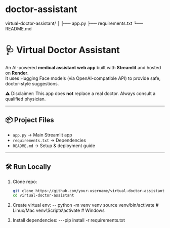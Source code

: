 # doctor-assistant
virtual-doctor-assistant/
│
├── app.py
├── requirements.txt
└── README.md
# 🩺 Virtual Doctor Assistant

An AI-powered **medical assistant web app** built with **Streamlit** and hosted on **Render**.  
It uses Hugging Face models (via OpenAI-compatible API) to provide safe, doctor-style suggestions.

⚠️ Disclaimer: This app does **not** replace a real doctor. Always consult a qualified physician.

---

## 📦 Project Files
- `app.py` → Main Streamlit app  
- `requirements.txt` → Dependencies  
- `README.md` → Setup & deployment guide  

---

## 🛠️ Run Locally

1. Clone repo:
   ```bash
   git clone https://github.com/your-username/virtual-doctor-assistant.git
   cd virtual-doctor-assistant
2. Create virtual env:
    -- python -m venv venv
     source venv/bin/activate   # Linux/Mac
     venv\Scripts\activate      # Windows

4. Install dependencies: ---pip install -r requirements.txt

